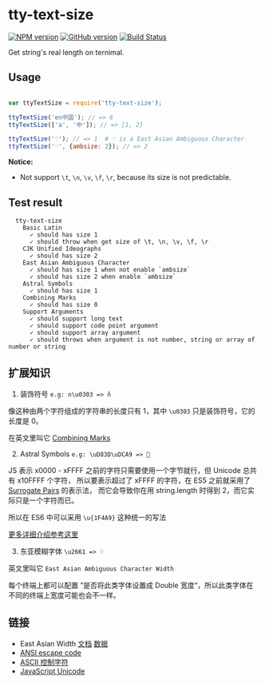 # tty-text-size
[![NPM version](https://badge.fury.io/js/tty-text-size.svg)](https://npmjs.org/package/tty-text-size)
[![GitHub version][git-tag-image]][project-url]
[![Build Status][travis-image]][travis-url]

[project-url]: https://github.com/qiu8310/tty-text-size
[git-tag-image]: http://img.shields.io/github/tag/qiu8310/tty-text-size.svg
[travis-url]: https://travis-ci.org/qiu8310/tty-text-size
[travis-image]: https://travis-ci.org/qiu8310/tty-text-size.svg?branch=master



Get string's real length on ternimal.


## Usage


```js

var ttyTextSize = require('tty-text-size');

ttyTextSize('en中国'); // => 6
ttyTextSize(['a', '中']); // => [1, 2]

ttyTextSize('♡'); // => 1  # ♡ is a East Asian Ambiguous Character
ttyTextSize('♡', {ambsize: 2}); // => 2

```

**Notice:**

* Not support `\t`, `\n`, `\v`, `\f`, `\r`, because its size is not predictable.



## Test result

```
  tty-text-size
    Basic Latin
      ✓ should has size 1
      ✓ should throw when get size of \t, \n, \v, \f, \r
    CJK Unified Ideographs
      ✓ should has size 2
    East Asian Ambiguous Character
      ✓ should has size 1 when not enable `ambsize`
      ✓ should has size 2 when enable `ambsize`
    Astral Symbols
      ✓ should has size 1
    Combining Marks
      ✓ should has size 0
    Support Arguments
      ✓ should support long text
      ✓ should support code point argument
      ✓ should support array argument
      ✓ should throws when argument is not number, string or array of number or string
```

## 扩展知识

1. 装饰符号 `e.g: n\u0303 => ñ`

  像这种由两个字符组成的字符串的长度只有 1，其中 `\u0303` 只是装饰符号，它的长度是 0。

  在英文里叫它 [Combining Marks](https://mathiasbynens.be/notes/javascript-unicode#accounting-for-other-combining-marks)


2. Astral Symbols `e.g: \uD83D\uDCA9 => 💩`

  JS 表示 x0000 - xFFFF 之前的字符只需要使用一个字节就行，但 Unicode 总共有 x10FFFF 个字符，
  所以要表示超过了 xFFFF 的字符，在 ES5 之前就采用了 [Surrogate Pairs](https://mathiasbynens.be/notes/javascript-encoding#surrogate-pairs) 的表示法，
  而它会导致你在用 string.length 时得到 2，而它实际只是一个字符而已。

  所以在 ES6 中可以采用 `\u{1F4A9}` 这种统一的写法

  [更多详细介绍参考这里](https://mathiasbynens.be/notes/javascript-unicode#accounting-for-other-combining-marks)

3. 东亚模糊字体 `\u2661 => ♡ `

  英文里叫它 `East Asian Ambiguous Character Width`

  每个终端上都可以配置 ”是否将此类字体设置成 Double 宽度“，所以此类字体在不同的终端上宽度可能也会不一样。



## 链接

* East Asian Width [文档](http://unicode.org/reports/tr11/) [数据](http://www.unicode.org/Public/UCD/latest/ucd/EastAsianWidth.txt)
* [ANSI escape code](https://en.wikipedia.org/wiki/ANSI_escape_code)
* [ASCII 控制字符](https://en.wikipedia.org/wiki/C0_and_C1_control_codes)
* [JavaScript Unicode](https://mathiasbynens.be/notes/javascript-unicode#accounting-for-other-combining-marks)




